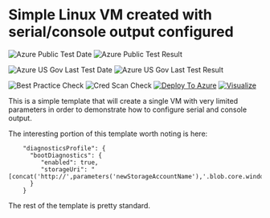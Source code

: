 # Simple Linux VM created with serial/console output configured

![Azure Public Test Date](https://azurequickstartsservice.blob.core.windows.net/badges/101-vm-linux-serial-output/PublicLastTestDate.svg)
![Azure Public Test Result](https://azurequickstartsservice.blob.core.windows.net/badges/101-vm-linux-serial-output/PublicDeployment.svg)

![Azure US Gov Last Test Date](https://azurequickstartsservice.blob.core.windows.net/badges/101-vm-linux-serial-output/FairfaxLastTestDate.svg)
![Azure US Gov Last Test Result](https://azurequickstartsservice.blob.core.windows.net/badges/101-vm-linux-serial-output/FairfaxDeployment.svg)

![Best Practice Check](https://azurequickstartsservice.blob.core.windows.net/badges/101-vm-linux-serial-output/BestPracticeResult.svg)
![Cred Scan Check](https://azurequickstartsservice.blob.core.windows.net/badges/101-vm-linux-serial-output/CredScanResult.svg)
[![Deploy To Azure](https://raw.githubusercontent.com/fathym-it/azure-quickstart-templates/master/1-CONTRIBUTION-GUIDE/images/deploytoazure.svg?sanitize=true)](https://portal.azure.com/#create/Microsoft.Template/uri/https%3A%2F%2Fraw.githubusercontent.com%2Ffathym-it%2Fazure-quickstart-templates%2Fmaster%2F101-vm-linux-serial-output%2Fazuredeploy.json)  [![Visualize](https://raw.githubusercontent.com/fathym-it/azure-quickstart-templates/master/1-CONTRIBUTION-GUIDE/images/visualizebutton.svg?sanitize=true)](http://armviz.io/#/?load=https%3A%2F%2Fraw.githubusercontent.com%2Ffathym-it%2Fazure-quickstart-templates%2Fmaster%2F101-vm-linux-serial-output%2Fazuredeploy.json)

This is a simple template that will create a single VM with very limited parameters in order to demonstrate how to configure serial and console output.

The interesting portion of this template worth noting is here:

		"diagnosticsProfile": {
          "bootDiagnostics": {
             "enabled": true,
			 "storageUri": "[concat('http://',parameters('newStorageAccountName'),'.blob.core.windows.net')]"
          }
        }

The rest of the template is pretty standard.


